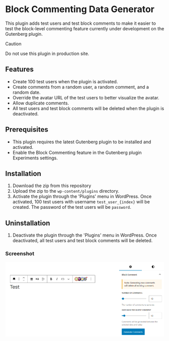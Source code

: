# Block Commenting Data Generator

This plugin adds test users and test block comments to make it easier to test the block-level commenting feature currently under development on the Gutenberg plugin.

> [!CAUTION]
> Do not use this plugin in production site.

## Features

- Create 100 test users when the plugin is activated.
- Create comments from a random user, a random comment, and a random date.
- Override the avatar URL of the test users to better visualize the avatar.
- Allow duplicate comments.
- All test users and test block comments will be deleted when the plugin is deactivated.

## Prerequisites

- This plugin requires the latest Gutenberg plugin to be installed and activated.
- Enable the Block Commenting feature in the Gutenberg plugin Experiments settings.

## Installation

1. Download the zip from this repository
2. Upload the zip to the `wp-content/plugins` directory.
3. Activate the plugin through the 'Plugins' menu in WordPress. Once activated, 100 test users with username `test_user_{index}` will be created. The password of the test users will be `password`.

## Uninstallation

1. Deactivate the plugin through the 'Plugins' menu in WordPress. Once deactivated, all test users and test block comments will be deleted.

### Screenshot

![Screenshot](https://raw.githubusercontent.com/t-hamano/block-commenting-data-generator/refs/heads/main/screenshot.png)
